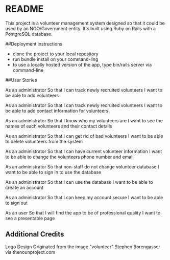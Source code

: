 # README

This project is a volunteer management system designed so that it could be used by an NGO/Government entity. It's built using Ruby on Rails with a PostgreSQL database.

##Deployment instructions

* clone the project to your local repository
* run bundle install on your command-ling
* to use a locally hosted version of the app, type bin/rails server via command-line

##User Stories

As an administrator
So that I can track newly recruited volunteers
I want to be able to add volunteers

As an administrator
So that I can track newly recruited volunteers
I want to be able to add contact information for volunteers

As an administrator
So that I know who my volunteers are
I want to see the names of each volunteers and their contact details

As an administrator
So that I can get rid of bad volunteers
I want to be able to delete volunteers from the system

As an administrator
So that I can have current volunteer information
I want to be able to change the volunteers phone number and email

As an administrator
So that non-staff do not change volunteer database
I want to be able to sign in to use the database

As an administrator
So that I can use the database
I want to be able to create an account

As an administrator
So that I can keep my account secure
I want to be able to sign out

As an user
So that I will find the app to be of professional quality
I want to see a presentable page

## Additional Credits
Logo Design Originated from the image "volunteer" Stephen Borengasser via thenounproject.com
